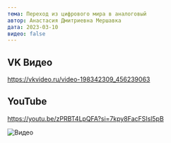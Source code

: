 ```yaml
---
тема: Переход из цифрового мира в аналоговый
автор: Анастасия Дмитриевна Мершавка
дата: 2023-03-10
видео: false
---
```


## VK Видео

https://vkvideo.ru/video-198342309_456239063

## YouTube

https://youtu.be/zPRBT4LpQFA?si=7kpy8FacFSIsl5pB

![Видео](https://youtu.be/dK6wgAixwhE)
